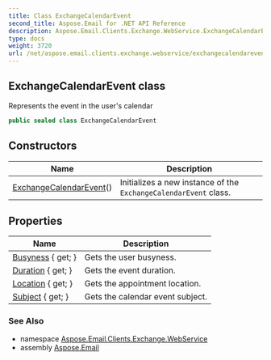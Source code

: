 ```yaml
---
title: Class ExchangeCalendarEvent
second_title: Aspose.Email for .NET API Reference
description: Aspose.Email.Clients.Exchange.WebService.ExchangeCalendarEvent class. Represents the event in the users calendar
type: docs
weight: 3720
url: /net/aspose.email.clients.exchange.webservice/exchangecalendarevent/
---
```

## ExchangeCalendarEvent class

Represents the event in the user's calendar

```csharp
public sealed class ExchangeCalendarEvent
```

## Constructors

| Name | Description |
| --- | --- |
| [ExchangeCalendarEvent](exchangecalendarevent/)() | Initializes a new instance of the `ExchangeCalendarEvent` class. |

## Properties

| Name | Description |
| --- | --- |
| [Busyness](../../aspose.email.clients.exchange.webservice/exchangecalendarevent/busyness/) { get; } | Gets the user busyness. |
| [Duration](../../aspose.email.clients.exchange.webservice/exchangecalendarevent/duration/) { get; } | Gets the event duration. |
| [Location](../../aspose.email.clients.exchange.webservice/exchangecalendarevent/location/) { get; } | Gets the appointment location. |
| [Subject](../../aspose.email.clients.exchange.webservice/exchangecalendarevent/subject/) { get; } | Gets the calendar event subject. |

### See Also

* namespace [Aspose.Email.Clients.Exchange.WebService](../../aspose.email.clients.exchange.webservice/)
* assembly [Aspose.Email](../../)


